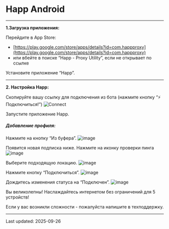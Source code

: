 # Happ Android
------------


**1.Загрузка приложения:**

Перейдите в App Store:
- [https://play.google.com/store/apps/details?id=com.happproxy](https://play.google.com/store/apps/details?id=com.happproxy)
- или вбейте в поиске “Happ - Proxy Utility”, если не открывает по ссылке

Установите приложение “Happ”.

------------
**2. Настройка Happ:**

Скопируйте вашу ссылку для подключения из бота (нажмите кнопку “⚡️ Подключиться!”)
![Connect](https://github.com/skypathv/happ/blob/main/images/common/status.png)

Запустите приложение Happ.

##### Добавление профиля:

Нажмите на кнопку “Из буфера”.
![image](https://github.com/skypathv/happ/blob/main/images/ios-macos-android/happ/clipboard.png)

Появится новая подписка ниже. Нажмите на иконку проверки пинга
![image](https://github.com/skypathv/happ/blob/main/images/ios-macos-android/happ/ping.png)

Выберите подходящую локацию.
![image](https://github.com/skypathv/happ/blob/main/images/ios-macos-android/happ/ping_out.png)

Нажмите кнопку “Подключиться”.
![image](https://github.com/skypathv/happ/blob/main/images/ios-macos-android/happ/connect.png)

Дождитесь изменения статуса на “Подключен”.
![image](https://github.com/skypathv/happ/blob/main/images/ios-macos-android/happ/connected.png)

Вы великолепны! Наслаждайтесь интернетом без ограничений для 5 устройств!

Если у вас возникли сложности - пожалуйста напишите в техподдержку.




-----------
Last updated: 2025-09-26 
